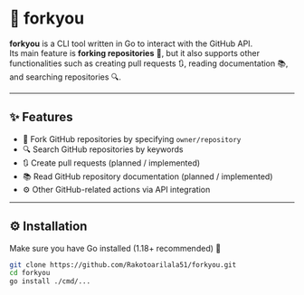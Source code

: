 # 🍴 forkyou

**forkyou** is a CLI tool written in Go to interact with the GitHub API.  
Its main feature is **forking repositories** 🔱, but it also supports other functionalities such as creating pull requests 🔃, reading documentation 📚, and searching repositories 🔍.

---

## ✨ Features

- 🔱 Fork GitHub repositories by specifying `owner/repository`
- 🔍 Search GitHub repositories by keywords
- 🔃 Create pull requests (planned / implemented)
- 📚 Read GitHub repository documentation (planned / implemented)
- ⚙️ Other GitHub-related actions via API integration

---

## ⚙️ Installation

Make sure you have Go installed (1.18+ recommended) 🐹

```bash
git clone https://github.com/Rakotoarilala51/forkyou.git
cd forkyou
go install ./cmd/...
